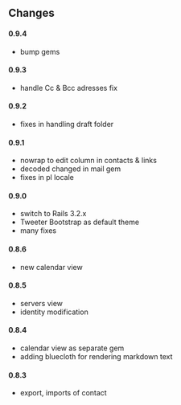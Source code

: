 ## Changes

#### 0.9.4

  * bump gems

#### 0.9.3
  
  * handle Cc & Bcc adresses fix

#### 0.9.2
	
  * fixes in handling draft folder

#### 0.9.1

  * nowrap to edit column in contacts & links
  * decoded changed in mail gem
  * fixes in pl locale

#### 0.9.0

  * switch to Rails 3.2.x
  * Tweeter Bootstrap as default theme
  * many fixes

#### 0.8.6

  * new calendar view

#### 0.8.5

  * servers view
  * identity modification

#### 0.8.4

  * calendar view as separate gem
  * adding bluecloth for rendering markdown text

#### 0.8.3

  * export, imports of contact
